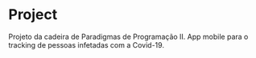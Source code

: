 # Project

Projeto da cadeira de Paradigmas de Programação II.
App mobile para o tracking de pessoas infetadas com a Covid-19.